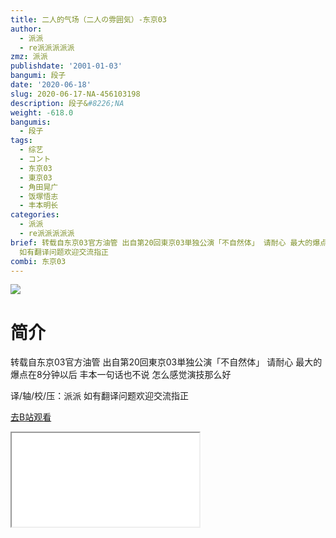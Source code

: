 ```yaml
---
title: 二人的气场（二人の雰囲気）-东京03
author:
  - 派派
  - re派派派派派
zmz: 派派
publishdate: '2001-01-03'
bangumi: 段子
date: '2020-06-18'
slug: 2020-06-17-NA-456103198
description: 段子&#8226;NA
weight: -618.0
bangumis:
  - 段子
tags:
  - 综艺
  - コント
  - 东京03
  - 東京03
  - 角田晃广
  - 饭塚悟志
  - 丰本明长
categories:
  - 派派
  - re派派派派派
brief: 转载自东京03官方油管 出自第20回東京03単独公演「不自然体」 请耐心 最大的爆点在8分钟以后 丰本一句话也不说 怎么感觉演技那么好 译/轴/校/压：派派
  如有翻译问题欢迎交流指正
combi: 东京03
---
```

![](https://raw.githubusercontent.com/tcgriffith/owaraisite/master/static/tmpimg/457453508923c8c1f10a4ac4c3ee3201fafddc60.jpg.480.jpg)
# 简介  
转载自东京03官方油管 出自第20回東京03単独公演「不自然体」
请耐心 最大的爆点在8分钟以后
丰本一句话也不说 怎么感觉演技那么好

译/轴/校/压：派派
如有翻译问题欢迎交流指正  

[去B站观看](https://www.bilibili.com/video/av456103198/)
<div class ="resp-container"><iframe class="testiframe" src="//player.bilibili.com/player.html?aid=456103198"", scrolling="no", allowfullscreen="true" > </iframe></div> 
